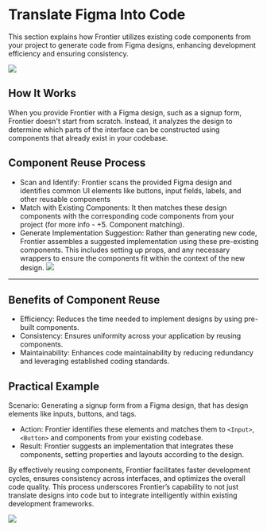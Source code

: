 # Translate Figma Into Code

This section explains how Frontier utilizes existing code components from your project to generate code from Figma designs, enhancing development efficiency and ensuring consistency.

![](https://paper-attachments.dropboxusercontent.com/s_B22C287C6DA46EF27384CB49410B86378245D06B44B59D6052E7432F3F69E19F_1714640452960_Screen+Shot+2024-05-02+at+12.00.45.png)

## How It Works

When you provide Frontier with a Figma design, such as a signup form, Frontier doesn't start from scratch. Instead, it analyzes the design to determine which parts of the interface can be constructed using components that already exist in your codebase.

## Component Reuse Process

- Scan and Identify: Frontier scans the provided Figma design and identifies common UI elements like buttons, input fields, labels, and other reusable components
- Match with Existing Components: It then matches these design components with the corresponding code components from your project (for more info - +5. Component matching).
- Generate Implementation Suggestion: Rather than generating new code, Frontier assembles a suggested implementation using these pre-existing components. This includes setting up props, and any necessary wrappers to ensure the components fit within the context of the new design.
  ![](https://paper-attachments.dropboxusercontent.com/s_B22C287C6DA46EF27384CB49410B86378245D06B44B59D6052E7432F3F69E19F_1714663907323_Screen+Shot+2024-05-02+at+18.31.43.png)

---

## Benefits of Component Reuse

- Efficiency: Reduces the time needed to implement designs by using pre-built components.
- Consistency: Ensures uniformity across your application by reusing components.
- Maintainability: Enhances code maintainability by reducing redundancy and leveraging established coding standards.

## Practical Example

Scenario: Generating a signup form from a Figma design, that has design elements like inputs, buttons, and tags.

- Action: Frontier identifies these elements and matches them to `<Input>`, `<Button>` and <Tag> components from your existing codebase.
- Result: Frontier suggests an implementation that integrates these components, setting properties and layouts according to the design.

By effectively reusing components, Frontier facilitates faster development cycles, ensures consistency across interfaces, and optimizes the overall code quality. This process underscores Frontier’s capability to not just translate designs into code but to integrate intelligently within existing development frameworks.

![](https://paper-attachments.dropboxusercontent.com/s_B22C287C6DA46EF27384CB49410B86378245D06B44B59D6052E7432F3F69E19F_1714663937308_Screen+Shot+2024-05-02+at+18.32.13.png)
